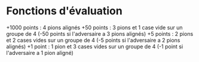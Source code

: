 # Fonctions d'évaluation

+1000 points : 4 pions alignés
+50 points : 3 pions et 1 case vide sur un groupe de 4 (-50 points si l'adversaire a 3 pions alignés)
+5 points : 2 pions et 2 cases vides sur un groupe de 4 (-5 points si l'adversaire a 2 pions alignés)
+1 point : 1 pion et 3 cases vides sur un groupe de 4 (-1 point si l'adversaire a 1 pion aligné)